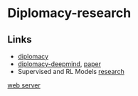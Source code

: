# Diplomacy-research

## Links

- [diplomacy](https://github.com/diplomacy/diplomacy)
- [diplomacy-deepmind](https://github.com/deepmind/diplomacy), [paper](https://arxiv.org/abs/2006.04635)
- Supervised and RL Models [research](https://github.com/diplomacy/research)

[web server](https://webdiplomacy.net/)
